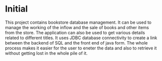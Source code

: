 # Initial
This project contains bookstore database management. It can be used to manage the working of the inflow and the sale of books and other items
from the store. The application can also be used to get various details related to different titles. It uses JDBC database connectivity to 
create a link between the backend of SQL and the front end of java form. The whole process makes it easier for the user to eneter the data 
and also to retrieve it without getting lost in the whole pile of it.
